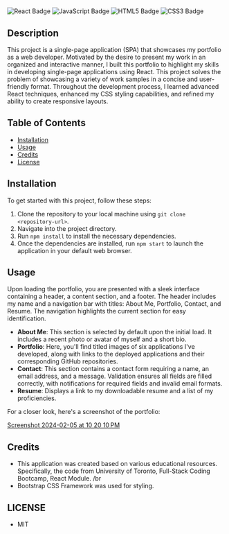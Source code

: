 # <Paulina K Portfolio>

![React Badge](https://img.shields.io/badge/React-%2320232a.svg?style=for-the-badge&logo=react)
![JavaScript Badge](https://img.shields.io/badge/JavaScript-%23323330.svg?style=for-the-badge&logo=javascript)
![HTML5 Badge](https://img.shields.io/badge/HTML5-%23E34F26.svg?style=for-the-badge&logo=html5&logoColor=white)
![CSS3 Badge](https://img.shields.io/badge/CSS3-%231572B6.svg?style=for-the-badge&logo=css3&logoColor=white)

## Description

This project is a single-page application (SPA) that showcases my portfolio as a web developer. Motivated by the desire to present my work in an organized and interactive manner, I built this portfolio to highlight my skills in developing single-page applications using React. This project solves the problem of showcasing a variety of work samples in a concise and user-friendly format. Throughout the development process, I learned advanced React techniques, enhanced my CSS styling capabilities, and refined my ability to create responsive layouts.

## Table of Contents

- [Installation](#installation)
- [Usage](#usage)
- [Credits](#credits)
- [License](#license)

## Installation

To get started with this project, follow these steps:

1. Clone the repository to your local machine using `git clone <repository-url>`.
2. Navigate into the project directory.
3. Run `npm install` to install the necessary dependencies.
4. Once the dependencies are installed, run `npm start` to launch the application in your default web browser.

## Usage

Upon loading the portfolio, you are presented with a sleek interface containing a header, a content section, and a footer. The header includes my name and a navigation bar with titles: About Me, Portfolio, Contact, and Resume. The navigation highlights the current section for easy identification.

- **About Me**: This section is selected by default upon the initial load. It includes a recent photo or avatar of myself and a short bio.
- **Portfolio**: Here, you'll find titled images of six applications I've developed, along with links to the deployed applications and their corresponding GitHub repositories.
- **Contact**: This section contains a contact form requiring a name, an email address, and a message. Validation ensures all fields are filled correctly, with notifications for required fields and invalid email formats.
- **Resume**: Displays a link to my downloadable resume and a list of my proficiencies.

For a closer look, here's a screenshot of the portfolio:

[Screenshot 2024-02-05 at 10 20 10 PM](https://github.com/jassakoch/Paulina-K-Portfolio-REACT/assets/140959169/c763a0c9-8988-4724-b5e2-73369e58a537)


## Credits

- This application was created based on various educational resources. Specifically, the code from University of Toronto, Full-Stack Coding Bootcamp, React Module. /br
- Bootstrap CSS Framework was used for styling.

## LICENSE
- MIT
